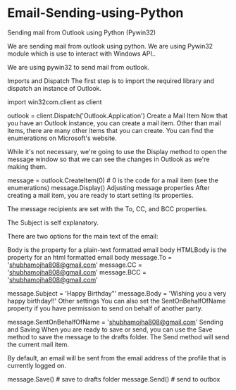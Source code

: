 # Email-Sending-using-Python
Sending mail from Outlook using Python (Pywin32)

We are sending mail from outlook using python. 
We are using Pywin32 module which is use to interact with Windows API..

We are using pywin32 to send mail from outlook.

Imports and Dispatch
The first step is to import the required library and dispatch an instance of Outlook.

import win32com.client as client

outlook = client.Dispatch('Outlook.Application')
Create a Mail Item
Now that you have an Outlook instance, you can create a mail item. Other than mail items, there are many other items that you can create. You can find the enumerations on Microsoft's website.

While it's not necessary, we're going to use the Display method to open the message window so that we can see the changes in Outlook as we're making them.

message = outlook.CreateItem(0) # 0 is the code for a mail item (see the enumerations)
message.Display()
Adjusting message properties
After creating a mail item, you are ready to start setting its properties.

The message recipients are set with the To, CC, and BCC properties.

The Subject is self explanatory.

There are two options for the main text of the email:

Body is the property for a plain-text formatted email body
HTMLBody is the property for an html formatted email body
message.To = 'shubhamojha808@gmail.com'
message.CC = 'shubhamojha808@gmail.com'
message.BCC = 'shubhamojha808@gmail.com'

message.Subject = 'Happy Birthday"'
message.Body = 'Wishing you a very happy birthday!!'
Other settings
You can also set the SentOnBehalfOfName property if you have permission to send on behalf of another party.

message.SentOnBehalfOfName = 'shubhamojha808@gmail.com'
Sending and Saving
When you are ready to save or send, you can use the Save method to save the message to the drafts folder. The Send method will send the current mail item.

By default, an email will be sent from the email address of the profile that is currently logged on.

message.Save() # save to drafts folder
message.Send() # send to outbox
